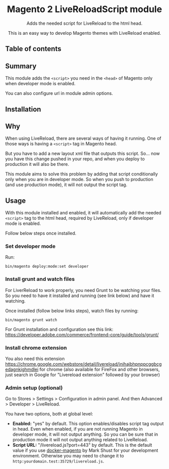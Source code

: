 <h1 align="center">Magento 2 LiveReloadScript module</h1>
<div align="center">
    <p>Adds the needed script for LiveReload to the html head.</p>
    <p>This is an easy way to develop Magento themes with LiveReload enabled.</p>
</div>

## Table of contents

## Summary

This module adds the `<script>` you need in the `<head>` of Magento only when developer mode is enabled.

You can also configure url in module admin options.

## Installation

## Why

When using LiveReload, there are several ways of having it running. One of those ways is having a `<script>` tag in Magento head.

But you have to add a new layout xml file that outputs this script. So... now you have this change pushed in your repo, and when you deploy to production it will also be there.

This module aims to solve this problem by adding that script conditionally only when you are in developer mode. So when you push to production (and use production mode), it will not output the script tag.

## Usage

With this module installed and enabled, it will automatically add the needed `<script>` tag to the html head, required by LiveReload, only if developer mode is enabled.

Follow below steps once installed.

### Set developer mode

Run:

```shell
bin/magento deploy:mode:set developer
```

### Install grunt and watch files

For LiverReload to work properly, you need Grunt to be watching your files. So you need to have it installed and running (see link below) and have
it watching.

Once installed (follow below links steps), watch files by running: 

```shell
bin/magento grunt watch
```

For Grunt installation and configuration see this link: https://developer.adobe.com/commerce/frontend-core/guide/tools/grunt/

### Install chrome extension

You also need this extension https://chrome.google.com/webstore/detail/livereload/jnihajbhpnppcggbcgedagnkighmdlei for chrome (also available for FireFox and
other browsers, just search in Google for "Livereload extension" followed by your browser)

### Admin setup (optional)

Go to Stores > Settings > Configuration in admin panel. And then Advanced > Developer > LiveReload.

You have two options, both at global level:

- **Enabled:** "yes" by default. This option enables/disables script tag output in head. Even when enabled, if you are not running Magento in developer mode, it will not output anything. So you can be sure that in production mode it will not output anything related to LiveReload.
- **Script URL:** "/livereload.js?port=443" by default. This is the default value if you use [docker-magento](https://github.com/markshust/docker-magento) by Mark Shust for your development environment. Otherwise you may need to change it to `http:yourdomain.test:35729/livereload.js`.
